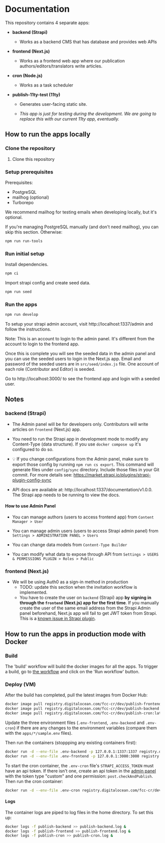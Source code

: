 # Documentation

This repository contains 4 separate apps:

- **backend (Strapi)**

  - Works as a backend CMS that has database and provides web APIs

- **frontend (Next.js)**

  - Works as a frontend web app where our publication
    authors/editors/translators write articles.

- **cron (Node.js)**

  - Works as a task scheduler

- **publish-11ty-test (11ty)**

  - Generates user-facing static site.

  - _This app is just for testing during the development. We are going to
    replace this with our current 11ty app, eventually._

## How to run the apps locally

### Clone the repository

1. Clone this repository

### Setup prerequisites

Prerequisites:

- PostgreSQL
- mailhog (optional)
- Turborepo

We recommend mailhog for testing emails when developing locally, but it's
optional.

If you're managing PostgreSQL manually (and don't need mailhog), you can skip
this section. Otherwise:

```sh
npm run run-tools
```

### Run initial setup

Install dependencies.

```sh
npm ci
```

Import strapi config and create seed data.

```sh
npm run seed
```

### Run the apps

```sh
npm run develop
```

To setup your strapi admin account, visit http://localhost:1337/admin and follow
the instructions.

Note: This is an account to login to the admin panel. It's different from the
account to login to the frontend app.

Once this is complete you will see the seeded data in the admin panel and you
can use the seeded users to login in the Next.js app. Email and password of the
seeded users are in `src/seed/index.js` file. One account of each
role (Contributor and Editor) is seeded.

Go to http://localhost:3000/ to see the frontend app and login with a seeded
user.

## Notes

### backend (Strapi)

- The Admin panel will be for developers only. Contributors will write articles
  on `frontend` (Next.js) app.

- You need to run the Strapi app in development mode to modify any Content-Type
  (data structure). If you use `docker compose up` it's configured to do so.

- 💡 If you change configurations from the Admin panel, make sure to export
  those config by running `npm run cs export`. This command will generate files
  under `config/sync` directory. Include those files in your Git commit. For
  more details see: https://market.strapi.io/plugins/strapi-plugin-config-sync

- API docs are available at: http://localhost:1337/documentation/v1.0.0. The
  Strapi app needs to be running to view the docs.

#### How to use Admin Panel

- You can manage authors (users to access frontend app) from
  `Content Manager > User`

- You can manage admin users (users to access Strapi admin panel) from
  `Settings > ADMINISTRATION PANEL > Users`

- You can change data models from `Content-Type Builder`

- You can modify what data to expose through API from
  `Settings > USERS & PERMISSIONS PLUGIN > Roles > Public`

### frontend (Next.js)

- We will be using Auth0 as a sign-in method in production
  - TODO: update this section when the invitation workflow is implemented.
  - You have to create the user on `backend` (Strapi) app **by signing in
    through the `frontend` (Next.js) app for the first time**. If you manually
    create the user of the same email address from the Strapi Admin panel
    beforehand, Next.js app will fail to get JWT token from Strapi. This is a
    [known issue in Strapi plugin](https://github.com/strapi/strapi/issues/12907).

## How to run the apps in production mode with Docker

### Build

The 'build' workflow will build the docker images for all the apps. To trigger a build, go to [the workflow](https://github.com/freeCodeCamp/publish/actions/workflows/build.yml) and click on the 'Run workflow' button.

### Deploy (VM)

After the build has completed, pull the latest images from Docker Hub:

```sh
docker image pull registry.digitalocean.com/fcc-cr/dev/publish-frontend:latest
docker image pull registry.digitalocean.com/fcc-cr/dev/publish-backend:latest
docker image pull registry.digitalocean.com/fcc-cr/dev/publish-cron:latest
```

Update the three environment files (`.env-frontend`, `.env-backend` and `.env-cron`) if there are any changes to the environment variables (compare them with the `apps/*/sample.env` files).

Then run the containers (stoppping any existing containers first):

```sh
docker run -d --env-file .env-backend -p 127.0.0.1:1337:1337 registry.digitalocean.com/fcc-cr/dev/publish-backend
docker run -d --env-file .env-frontend -p 127.0.0.1:3000:3000 registry.digitalocean.com/fcc-cr/dev/publish-frontend
```

To start the cron container, the `.env-cron` file's `STRAPI_ACCESS_TOKEN` must have an api token.  If there isn't one, create an api token in the [admin panel](https://publish-backend-anhgw.ondigitalocean.app/admin/settings/api-tokens/create) with the token type "custom" and one permission: `post.checkAndPublish`. Then run the cron container:

```sh
docker run -d --env-file .env-cron registry.digitalocean.com/fcc-cr/dev/publish-cron
```

#### Logs

The container logs are piped to log files in the home directory. To set this up:

```sh
docker logs -f publish-backend >> publish-backend.log &
docker logs -f publish-frontend >> publish-frontend.log &
docker logs -f publish-cron >> publish-cron.log &
```
